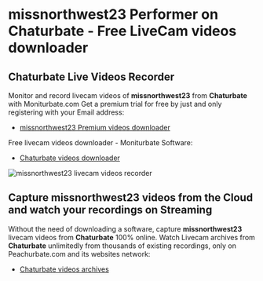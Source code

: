 # missnorthwest23 Performer on Chaturbate - Free LiveCam videos downloader

## Chaturbate Live Videos Recorder

Monitor and record livecam videos of **missnorthwest23** from **Chaturbate** with Moniturbate.com
Get a premium trial for free by just and only registering with your Email address:
* [missnorthwest23 Premium videos downloader](https://moniturbate.com/request-demo-licence-key.html)

Free livecam videos downloader - Moniturbate Software:
* [Chaturbate videos downloader](https://moniturbate.com/moniturbate-download-software.html)

![missnorthwest23 livecam videos recorder](https://peachurnet.com/templates/moniturbate-software.png)


## Capture missnorthwest23 videos from the Cloud and watch your recordings on Streaming

Without the need of downloading a software, capture **missnorthwest23** livecam videos from **Chaturbate** 100% online.
Watch Livecam archives from **Chaturbate** unlimitedly from thousands of existing recordings, only on Peachurbate.com and its websites network:
* [Chaturbate videos archives](https://peachurnet.com/)